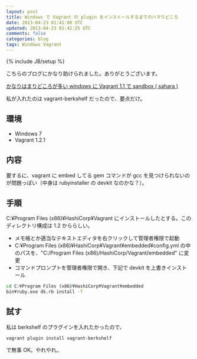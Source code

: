 ```yaml
---
layout: post
title: Windows で Vagrant の plugin をインストールするまでのハマりどころ
date: 2013-04-23 01:41:00 UTC
updated: 2013-04-23 01:42:25 UTC
comments: false
categories: blog
tags: Windows Vagrant
---
```

{% include JB/setup %}

こちらのブログにかなり助けられました。ありがとうございます。

[かなりはまりどころが多い windows に Vagrant 1.1 で sandbox ( sahara )](http://d.hatena.ne.jp/nazoking/20130409/1365486067)

私が入れたのは vagrant-berkshelf だったので、要点だけ。

## 環境
- Windows 7
- Vagrant 1.2.1

## 内容
要するに、vagrant に embed してる gem コマンドが gcc を見つけられないのが問題っぽい（中身は rubyinstaller の devkit なのかな？）。

## 手順
C:¥Program Files (x86)¥HashiCorp¥Vagrant にインストールしたとする。このディレクトリ構成は 1.2 かららしい。

- メモ帳とか適当なテキストエディタを右クリックして管理者権限で起動
- C:¥Program Files (x86)¥HashiCorp¥Vagrant¥embedded¥config.yml の中のパスを、"C:/Program Files (x86)/HashiCorp/Vagrant/embedded" に変更
- コマンドプロンプトを管理者権限で開き、下記で devkit を上書きインストール
```bat
cd C:¥Program Files (x86)¥HashiCorp¥Vagrant¥embedded
bin¥ruby.exe dk.rb install -f
```

## 試す
私は berkshelf のプラグインを入れたかったので、
```
vagrant plugin install vagrant-berkshelf
```
で無事 OK。やれやれ。